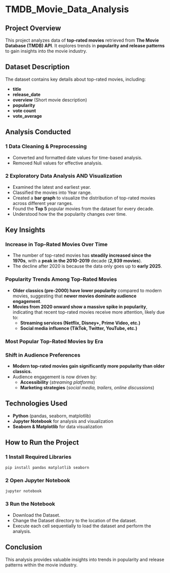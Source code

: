 # TMDB_Movie_Data_Analysis

##  Project Overview  
This project analyzes data of **top-rated movies** retrieved from **The Movie Database (TMDB) API**. It explores trends in **popularity and release patterns** to gain insights into the movie industry.  

##  Dataset Description  
The dataset contains key details about top-rated movies, including:  

-  **title** 
-  **release_date**  
-  **overview** (Short movie description)  
-  **popularity** 
-  **vote count**
-  **vote_average**

##  Analysis Conducted
### **1️ Data Cleaning & Preprocessing**
- Converted and formatted date values for time-based analysis.
- Removed Null values for effective analysis.

### **2️ Exploratory Data Analysis AND Visualization**
- Examined the latest and earliest year.
- Classified the movies into Year range.
- Created a **bar graph** to visualize the distribution of top-rated movies across different year ranges.
- Found the **Top 5** popular movies from the dataset for every decade.
- Understood how the the popularity changes over time.

##  Key Insights

###  Increase in Top-Rated Movies Over Time  
- The number of top-rated movies has **steadily increased since the 1970s**, with a **peak in the 2010-2019** decade (**2,939 movies**).  
- The decline after 2020 is because the data only goes up to **early 2025**.
###  Popularity Trends Among Top-Rated Movies  
- **Older classics (pre-2000) have lower popularity** compared to modern movies, suggesting that **newer movies dominate audience engagement**.  
- **Movies from 2020 onward show a massive spike in popularity**, indicating that recent top-rated movies receive more attention, likely due to:  
  -  **Streaming services (Netflix, Disney+, Prime Video, etc.)**  
  -  **Social media influence (TikTok, Twitter, YouTube, etc.)**  
###  Most Popular Top-Rated Movies by Era  
### Shift in Audience Preferences  
- **Modern top-rated movies gain significantly more popularity than older classics.**  
- Audience engagement is now driven by:  
  -  **Accessibility** (*streaming platforms*)  
  -  **Marketing strategies** (*social media, trailers, online discussions*)  


##  Technologies Used
- **Python** (pandas, seaborn, matplotlib)
- **Jupyter Notebook** for analysis and visualization
- **Seaborn & Matplotlib** for data visualization

##  How to Run the Project
### **1️ Install Required Libraries**
```bash
pip install pandas matplotlib seaborn
```
### **2️ Open Jupyter Notebook**
```bash
jupyter notebook
```
### **3️ Run the Notebook**
- Download the Dataset.
- Change the Dataset directory to the location of the dataset.
- Execute each cell sequentially to load the dataset and perform the analysis.

##  Conclusion
This analysis provides valuable insights into trends in popularity and release patterns within the movie industry. 

